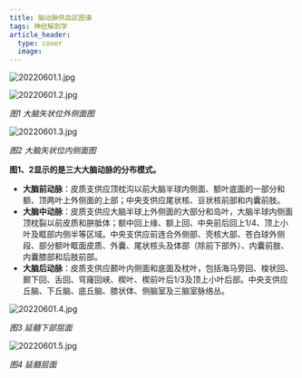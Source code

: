 ```yaml
---
title: 脑动脉供血区图谱
tags: 神经解剖学
article_header:
  type: cover
  image:
---
```


 ![20220601.1.jpg](https://image-bed-1300186205.cos.ap-hongkong.myqcloud.com/20220601.1.jpg)
 
 ![20220601.2.jpg](https://image-bed-1300186205.cos.ap-hongkong.myqcloud.com/20220601.2.jpg)
 
 *图1 大脑矢状位外侧面图*
 
 ![20220601.3.jpg](https://image-bed-1300186205.cos.ap-hongkong.myqcloud.com/20220601.3.jpg)
 
 *图2 大脑矢状位内侧面图*
 
 **图1、2显示的是三大大脑动脉的分布模式。**

- **大脑前动脉**：皮质支供应顶枕沟以前大脑半球内侧面、额叶底面的一部分和额、顶两叶上外侧面的上部；中央支供应尾状核、豆状核前部和内囊前肢。
- **大脑中动脉**：皮质支供应大脑半球上外侧面的大部分和岛叶，大脑半球内侧面顶枕裂以前皮质和胼胝体；额中回上缘、额上回、中央前后回上1/4、顶上小叶及眶部内侧半等区域。中央支供应前连合外侧部、壳核大部、苍白球外侧段、部分额叶眶面皮质、外囊、尾状核头及体部（除前下部外）、内囊前肢、内囊膝部和后肢前部。
- **大脑后动脉**：皮质支供应颞叶内侧面和底面及枕叶，包括海马旁回、梭状回、颞下回、舌回、穹窿回峡、楔叶、楔前叶后1/3及顶上小叶后部。中央支供应丘脑、下丘脑、底丘脑、膝状体、侧脑室及三脑室脉络丛。

![20220601.4.jpg](https://image-bed-1300186205.cos.ap-hongkong.myqcloud.com/20220601.4.jpg)

*图3 延髓下部层面*

![20220601.5.jpg](https://image-bed-1300186205.cos.ap-hongkong.myqcloud.com/20220601.5.jpg)

*图4 延髓层面*

